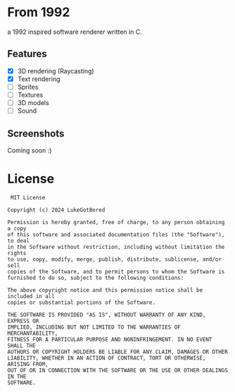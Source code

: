 # From 1992
a 1992 inspired software renderer written in C.

## Features
- [x] 3D rendering (Raycasting)
- [x] Text rendering
- [ ] Sprites
- [ ] Textures
- [ ] 3D models
- [ ] Sound

## Screenshots
Coming soon :)

# License
```
 MIT License

Copyright (c) 2024 LukeGotBored

Permission is hereby granted, free of charge, to any person obtaining a copy
of this software and associated documentation files (the "Software"), to deal
in the Software without restriction, including without limitation the rights
to use, copy, modify, merge, publish, distribute, sublicense, and/or sell
copies of the Software, and to permit persons to whom the Software is
furnished to do so, subject to the following conditions:

The above copyright notice and this permission notice shall be included in all
copies or substantial portions of the Software.

THE SOFTWARE IS PROVIDED "AS IS", WITHOUT WARRANTY OF ANY KIND, EXPRESS OR
IMPLIED, INCLUDING BUT NOT LIMITED TO THE WARRANTIES OF MERCHANTABILITY,
FITNESS FOR A PARTICULAR PURPOSE AND NONINFRINGEMENT. IN NO EVENT SHALL THE
AUTHORS OR COPYRIGHT HOLDERS BE LIABLE FOR ANY CLAIM, DAMAGES OR OTHER
LIABILITY, WHETHER IN AN ACTION OF CONTRACT, TORT OR OTHERWISE, ARISING FROM,
OUT OF OR IN CONNECTION WITH THE SOFTWARE OR THE USE OR OTHER DEALINGS IN THE
SOFTWARE.
```
